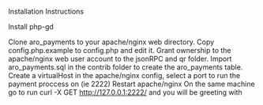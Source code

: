 Installation Instructions

Install php-gd

Clone aro_payments to your apache/nginx web directory.
Copy config.php.example to config.php and edit it.
Grant ownership to the apache/nginx web user account to the jsonRPC and qr folder.
Import aro_payments.sql in the contrib folder to create the aro_payments table.
Create a virtualHost in the apache/nginx config, select a port to run the payment proccess on (ie 2222)
Restart apache/nginx
On the same machine go to run curl -X GET http://127.0.0.1:2222/ and you will be greeting with 


